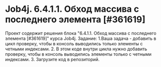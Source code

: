 # Job4j. 6.4.1.1. Обход массива с последнего элемента [#361619]
Проект содержит решения блока "6.4.1.1. Обход массива с последнего элемента [#361619]" курса Job4j.
Задание:
1.Ваша задача - добавить в цикл проверку, чтобы в консоль выводились только элементы с четными индексами.
2. В этом коде внутри цикла нужно добавить проверку, чтобы в консоль выводились элементы только с четными индексами.
3. Загрузите код в репозиторий.